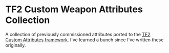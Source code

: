# TF2 Custom Weapon Attributes Collection
A collection of previously commissioned attributes ported to the
[TF2 Custom Attributes framework].  I've learned a bunch since I've written these originally.

[TF2 Custom Attributes framework]: https://github.com/nosoop/SM-TFCustAttr

